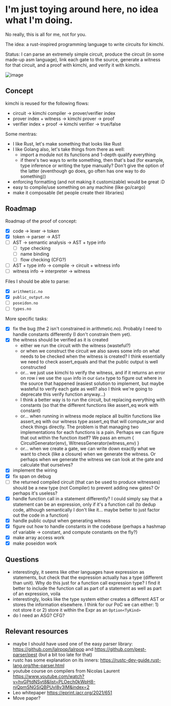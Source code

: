 # I'm just toying around here, no idea what I'm doing.

No really, this is all for me, not for you.

The idea: a rust-inspired programming language to write circuits for kimchi.

Status: I can parse an extremely simple circuit, produce the circuit (in some made-up asm language), link each gate to the source, generate a witness for that circuit, and a proof with kimchi, and verify it with kimchi.

![image](https://user-images.githubusercontent.com/1316043/175832784-b77ae752-4513-4bae-9268-0d75eb558495.png)

## Concept

kimchi is reused for the following flows:

- circuit -> kimchi compiler -> prover/verifier index
- prover index + witness -> kimchi prover -> proof
- verifier index + proof -> kimchi verifier -> true/false

Some mentras:

- I like Rust, let's make something that looks like Rust
- I like Golang also, let's take things from there as well:
  - import a module not its functions and 1-depth qualify everything
  - if there's two ways to write something, then that's bad (for example, type inference or writing the type manually? Don't give the option of the latter (eventhough go does, go often has one way to do something))
- enforcing formatting (and not making it customizable) would be great :D
- easy to compile/use something on any machine (like go/cargo)
- make it composable (let people create their libraries)

## Roadmap

Roadmap of the proof of concept:

- [x] code -> lexer -> token
- [x] token -> parser -> AST
- [ ] AST -> semantic analysis -> AST + type info
  - [ ] type checking
  - [ ] name binding
  - [ ] flow checking (CFG?)
- [ ] AST + type info -> compile -> circuit + witness info
- [ ] witness info -> interpreter -> witness

Files I should be able to parse:

- [x] `arithmetic.no`
- [x] `public_output.no`
- [ ] `poseidon.no`
- [ ] `types.no`

More specific tasks:

- [x] fix the bug (the 2 isn't constrained in arithmetic.no). Probably I need to handle constants differently (I don't constrain them yet).
- [x] the witness should be verified as it is created
  - either we run the circuit with the witness (wasteful?)
  - or when we construct the circuit we also saves some info on what needs to be checked when the witness is created? I think essentially we need to check assert_equals and that the public output is well constructed
  - or... we just use kimchi to verify the witness, and if it returns an error on row i we use the `span` info in our `Gate` type to figure out where in the source that happened (easiest solution to implement, but maybe wasteful to verify each gate as well? also I think we're going to deprecate this verify function anyway...)
  - I think a better way is to run the circuit, but replacing everything with constants (so that the different functions like assert_eq work with constant)
  - or... when running in witness mode replace all builtin functions like assert_eq with our witness type assert_eq that will compute_var and check things directly. The problem is that managing two implementations for each functions is a pain. Perhaps we can figure that out within the function itself? We pass an emum { CircuitGenerator(env), WitnessGenerator(witness_env) }
  - or... when we create a gate, we can write down exactly what we want to check (like a closure) when we generate the witness. Or perhaps when we generate the witness we can look at the gate and calculate that ourselves?
- [x] implement the wiring
- [x] fix span on debug
- [ ] the returned compiled circuit (that can be used to produce witnesses) should be a new type (not Compiler) to prevent adding new gates? Or perhaps it's useless?
- [x] handle function call in a statement differently? I could simply say that a statement can be an expression, only if it's a function call (to dedup code, although semantically I don't like it... maybe better to just factor out the code in a function)
- [x] handle public output when generating witness
- [x] figure out how to handle constants in the codebase (perhaps a hashmap of variable -> constant, and compute constants on the fly?)
- [x] make array access work
- [x] make poseidon work

## Questions

- interestingly, it seems like other languages have expression as statements, but check that the expression actually has a type (different than unit). Why do this just for a function call expression type? I find it better to include the function call as part of a statement as well as part of an expression, voila
- interestingly, looks like the type system either creates a different AST or stores the information elsewhere. I think for our PoC we can either: 1) not store it or 2) store it within the Expr as an `Option<TyKind>`
- do I need an ASG? CFG?

## Relevant resources

- maybe I should have used one of the easy parser library: https://github.com/lalrpop/lalrpop and https://github.com/pest-parser/pest (but a bit too late for that)
- rustc has some explanation on its inners: https://rustc-dev-guide.rust-lang.org/the-parser.html
- youtube course on compilers from Nicolas Laurent https://www.youtube.com/watch?v=hvGPtdNSvt8&list=PLOech0kWpH8-njQpmSNGSiQBPUvl8v3IM&index=2
- Leo whitepaper https://eprint.iacr.org/2021/651
- Move paper?

